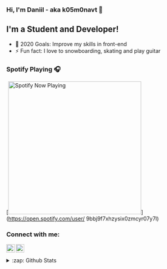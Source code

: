 ### Hi, I'm Daniil - aka k05m0navt 👋

## I'm a Student and Developer!

- 🥅 2020 Goals: Improve my skills in front-end
- ⚡ Fun fact: I love to snowboarding, skating and play guitar

### Spotify Playing 🎧

[<img src="https://novatorem-tawny-five.vercel.app/api/spotify-playing" alt="Spotify Now Playing" width="350" />](https://open.spotify.com/user/	9bbj9f7xhzysix0zmcyr07y7l)

### Connect with me:

[<img align="left" alt="k05m0navt | Instagram" width="22px" src="https://cdn.jsdelivr.net/npm/simple-icons@v3/icons/instagram.svg" />][instagram]
[<img align="left" alt="k05m0navt | Telegram" width="22px" src="https://cdn.jsdelivr.net/npm/simple-icons@3.7.0/icons/telegram.svg" />][telegram]

<br />
<br />

<details>
  <summary>:zap: Github Stats</summary>

  <img align="left" alt="k05m0navt's Github Stats" src="https://github-readme-stats.codestackr.vercel.app/api?username=k05m0navt&show_icons=true&hide_border=true" />

</details>

[instagram]: https://www.instagram.com/k05m0navt/
[telegram]: https://t.me/k05m0navt